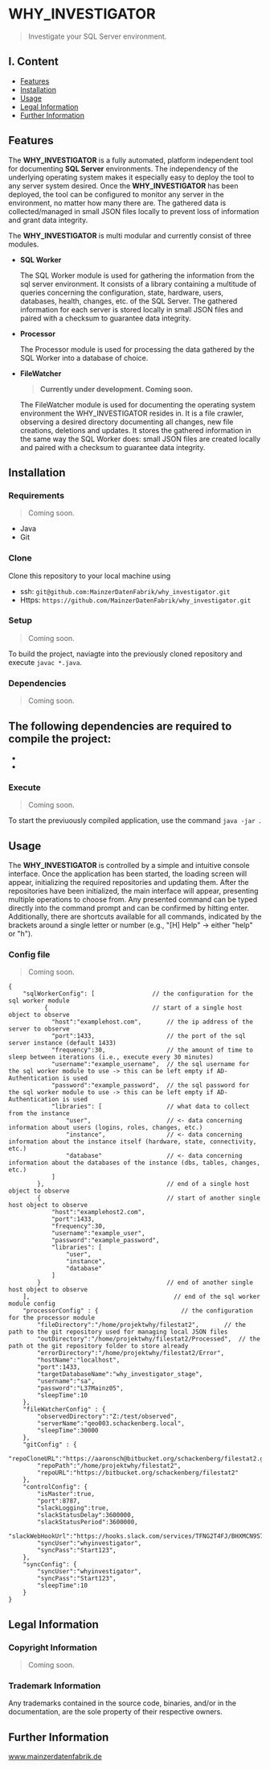 # WHY_INVESTIGATOR 
> Investigate your SQL Server environment.

## I. Content
- [Features](#features)
- [Installation](#installation)
- [Usage](#usage)
- [Legal Information](#user-content-legal-information)
- [Further Information](#todo2)

## Features

The **WHY_INVESTIGATOR** is a fully automated, platform independent tool for documenting **SQL Server** environments. The independency of the underlying operating system makes it especially easy to deploy the tool to any server system desired.
Once the **WHY_INVESTIGATOR** has been deployed, the tool can be configured to monitor any server in the environment, no matter how many there are.
The gathered data is collected/managed in small JSON files locally to prevent loss of information and grant data integrity.

The **WHY_INVESTIGATOR** is multi modular and currently consist of three modules.

* **SQL Worker**

  The SQL Worker module is used for gathering the information from the sql server environment. It consists of a library containing a multitude of queries concerning the configuration, state, hardware, users, databases, health, changes, etc. of the SQL Server.
  The gathered information for each server is stored locally in small JSON files and paired with a checksum to guarantee data integrity. 

* **Processor**
  
  The Processor module is used for processing the data gathered by the SQL Worker into a database of choice.

* **FileWatcher**

  > **Currently under development. Coming soon.**

  The FileWatcher module is used for documenting the operating system environment the WHY_INVESTIGATOR resides in. It is a file crawler, observing a desired directory documenting all changes, new file creations, deletions and updates. It stores the gathered information in the same way the SQL Worker does: small JSON files are created locally and paired with a checksum to guarantee data integrity.

## Installation

### Requirements

> Coming soon.

- Java 
- Git

### Clone

Clone this repository to your local machine using
- ssh: `git@github.com:MainzerDatenFabrik/why_investigator.git`
- Https: `https://github.com/MainzerDatenFabrik/why_investigator.git`

### Setup

> Coming soon.

To build the project, naviagte into the previously cloned repository and execute `javac *.java`.

### Dependencies

> Coming soon.

The following dependencies are required to compile the project:
- 
-
-

### Execute

> Coming soon.

To start the previuously compiled application, use the command `java -jar `.

## Usage

The **WHY_INVESTIGATOR** is controlled by a simple and intuitive console interface. Once the application has been started, the loading screen will appear, initializing the required repositories and updating them.
After the repositories have been initialized, the main interface will appear, presenting multiple operations to choose from. Any presented command can be typed directly into the command prompt and can be confirmed by hitting enter. Additionally, there are shortcuts available for all commands, indicated by the brackets around a single letter or number (e.g., "[H] Help" -> either "help" or "h").

### Config file

> Coming soon.

```
{
	"sqlWorkerConfig": [                // the configuration for the sql worker module
	      {                             // start of a single host object to observe
            "host":"examplehost.com",       // the ip address of the server to observe
            "port":1433,                    // the port of the sql server instance (default 1433)
            "frequency":30,                 // the amount of time to sleep between iterations (i.e., execute every 30 minutes)
            "username":"example_username",  // the sql username for the sql worker module to use -> this can be left empty if AD-Authentication is used
            "password":"example_password",  // the sql password for the sql worker module to use -> this can be left empty if AD-Authentication is used
            "libraries": [                  // what data to collect from the instance
                "user",                     // <- data concerning information about users (logins, roles, changes, etc.)
                "instance",                 // <- data concerning information about the instance itself (hardware, state, connectivity, etc.)
                "database"                  // <- data concerning information about the databases of the instance (dbs, tables, changes, etc.)
        	]
        },                                  // end of a single host object to observe
        {                                   // start of another single host object to observe 
            "host":"examplehost2.com",
            "port":1433,
            "frequency":30,
            "username":"example_user",
            "password":"example_password",
            "libraries": [
                "user",
                "instance",
                "database"
            ]
        }                                   // end of another single host object to observe
	],                                        // end of the sql worker module config
	"processorConfig" : {						// the configuration for the processor module
	    "fileDirectory":"/home/projektwhy/filestat2",		// the path to the git repository used for managing local JSON files
	    "outDirectory":"/home/projektwhy/filestat2/Processed",	// the path ot the git repository folder to store already 
	    "errorDirectory":"/home/projektwhy/filestat2/Error",
	    "hostName":"localhost",
	    "port":1433,
	    "targetDatabaseName":"why_investigator_stage",
	    "username":"sa",
        "password":"L37Mainz05",
	    "sleepTime":10
	},
	"fileWatcherConfig" : {
	    "observedDirectory":"Z:/test/observed",
	    "serverName":"qeo003.schackenberg.local",
	    "sleepTime":30000
	},
	"gitConfig" : {
	    "repoCloneURL":"https://aaronsch@bitbucket.org/schackenberg/filestat2.git",
	    "repoPath":"/home/projektwhy/filestat2",
	    "repoURL":"https://bitbucket.org/schackenberg/filestat2"
	},
	"controlConfig": {
	    "isMaster":true,
	    "port":8787,
	    "slackLogging":true,
	    "slackStatusDelay":3600000,
	    "slackStatusPeriod":3600000,
	    "slackWebHookUrl":"https://hooks.slack.com/services/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",
	    "syncUser":"whyinvestigator",
	    "syncPass":"Start123",
	},
	"syncConfig": {
	    "syncUser":"whyinvestigator",
	    "syncPass":"Start123",
	    "sleepTime":10
	}
}

```

## Legal Information

### Copyright Information
 > Coming soon.

### Trademark Information
Any trademarks contained in the source code, binaries, and/or in the documentation, are the sole property of their respective owners.

## Further Information

www.mainzerdatenfabrik.de
